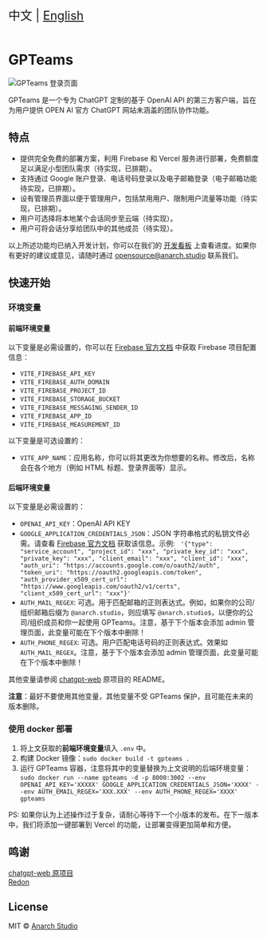 <div style="font-size: 1.5rem;">
  中文 | <a href="./README.en.md">English</a>
</div>
</br>

# GPTeams

![GPTeams 登录页面](https://rorsch-1256426089.file.myqcloud.com/public/202303232058538.png)

GPTeams 是一个专为 ChatGPT 定制的基于 OpenAI API 的第三方客户端，旨在为用户提供 OPEN AI 官方 ChatGPT 网站未涵盖的团队协作功能。

## 特点

- 提供完全免费的部署方案，利用 Firebase 和 Vercel 服务进行部署，免费额度足以满足小型团队需求（待实现，已排期）。
- 支持通过 Google 账户登录、电话号码登录以及电子邮箱登录（电子邮箱功能待实现，已排期）。
- 设有管理员界面以便于管理用户，包括禁用用户、限制用户流量等功能（待实现，已排期）。
- 用户可选择将本地某个会话同步至云端（待实现）。
- 用户可将会话分享给团队中的其他成员（待实现）。

以上所述功能均已纳入开发计划，你可以在我们的 [开发看板](https://sharing.clickup.com/31625481/b/h/6-900200430791-2/756b82376fc8197) 上查看进度。如果你有更好的建议或意见，请随时通过 [opensource@anarch.studio](mailto:opensource@anarch.studio) 联系我们。

## 快速开始

### 环境变量

#### 前端环境变量

以下变量是必需设置的，你可以在 [Firebase 官方文档](https://firebase.google.com/docs/web/setup?hl=zh-cn) 中获取 Firebase 项目配置信息：

- `VITE_FIREBASE_API_KEY`
- `VITE_FIREBASE_AUTH_DOMAIN`
- `VITE_FIREBASE_PROJECT_ID`
- `VITE_FIREBASE_STORAGE_BUCKET`
- `VITE_FIREBASE_MESSAGING_SENDER_ID`
- `VITE_FIREBASE_APP_ID`
- `VITE_FIREBASE_MEASUREMENT_ID`

以下变量是可选设置的：

- `VITE_APP_NAME`：应用名称，你可以将其更改为你想要的名称。修改后，名称会在各个地方（例如 HTML 标题、登录界面等）显示。

#### 后端环境变量

以下变量是必需设置的：

- `OPENAI_API_KEY`：OpenAI API KEY
- `GOOGLE_APPLICATION_CREDENTIALS_JSON`：JSON 字符串格式的私钥文件必需。请查看 [Firebase 官方文档](https://firebase.google.com/docs/admin/setup?hl=zh-cn) 获取该信息。示例:
`
'{"type": "service_account", "project_id": "xxx", "private_key_id": "xxx", "private_key": "xxx", "client_email": "xxx", "client_id": "xxx", "auth_uri": "https://accounts.google.com/o/oauth2/auth", "token_uri": "https://oauth2.googleapis.com/token", "auth_provider_x509_cert_url": "https://www.googleapis.com/oauth2/v1/certs", "client_x509_cert_url": "xxx"}'`
- `AUTH_MAIL_REGEX`: 可选。用于匹配邮箱的正则表达式。例如，如果你的公司/组织邮箱后缀为 `@anarch.studio`，则应填写 `@anarch.studio$`，以便你的公司/组织成员和你一起使用 GPTeams。注意，基于下个版本会添加 admin 管理页面，此变量可能在下个版本中删除！
- `AUTH_PHONE_REGEX`: 可选。用户匹配电话号码的正则表达式。效果如 `AUTH_MAIL_REGEX`。注意，基于下个版本会添加 admin 管理页面，此变量可能在下个版本中删除！

其他变量请参阅 [chatgpt-web](https://github.com/Chanzhaoyu/chatgpt-web) 原项目的 README。

**注意**：最好不要使用其他变量，其他变量不受 GPTeams 保护，且可能在未来的版本删除。

### 使用 docker 部署

1. 将上文获取的**前端环境变量**填入 `.env` 中。
2. 构建 Docker 镜像：`sudo docker build -t gpteams .`
3. 运行 GPTeams 容器，注意将其中的变量替换为上文说明的后端环境变量：`sudo docker run --name gpteams -d -p 8000:3002 --env OPENAI_API_KEY='XXXXX' GOOGLE_APPLICATION_CREDENTIALS_JSON='XXXX' --env AUTH_EMAIL_REGEX='XXX.XXX' --env AUTH_PHONE_REGEX='XXXX' gpteams`


PS: 如果你认为上述操作过于复杂，请耐心等待下一个小版本的发布。在下一版本中，我们将添加一键部署到 Vercel 的功能，让部署变得更加简单和方便。

## 鸣谢

[chatgpt-web 原项目](https://github.com/Chanzhaoyu/chatgpt-web)  
[Redon](https://github.com/Chanzhaoyu)

## License
MIT © [Anarch Studio](./license)
